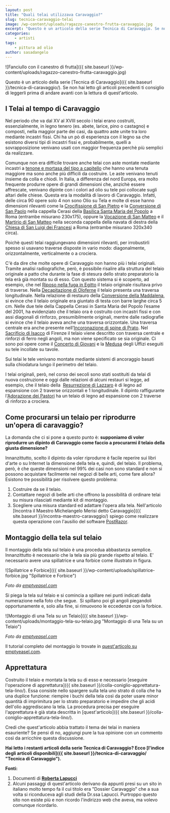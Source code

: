 ```yaml
---
layout: post
title: "Quali telai utilizzava Caravaggio?"
slug: tecnica-caravaggio-telai
image: /wp-content/uploads/ragazzo-canestro-frutta-caravaggio.jpg
excerpt: "Questo è un articolo della serie Tecnica di Caravaggio. Se non hai letto gli articoli precedenti ti consiglio di leggerli prima di andare avanti con la"
categories:
    - artisti
tags:
    - pittura ad olio
author: sasadangelo
---
```


![Fanciullo con il canestro di frutta]({{ site.baseurl }}/wp-content/uploads/ragazzo-canestro-frutta-caravaggio.jpg)

Questo è un articolo della serie [Tecnica di Caravaggio]({{ site.baseurl }}/tecnica-di-caravaggio/). Se non hai letto gli articoli precedenti ti consiglio di leggerli prima di andare avanti con la lettura di quest'articolo.

## I Telai al tempo di Caravaggio

Nel periodo che va dal XV al XVIII secolo i telai erano costruiti, essenzialmente, in legno tenero (es. abete, larice, pino o castagno) e composti, nella maggior parte dei casi, da quattro aste unite tra loro mediante incastri fissi. Chi ha un pò di esperienza con il legno sa che esistono diversi tipi di incastri fissi e, probabilmente, quelli a sovrapposizione venivano usati con maggior frequenza perchè più semplici da realizzare.

Comunque non era difficile trovare anche telai con aste montate mediante incastri a [tenone e mortasa del tipo a capitello](https://it.wikipedia.org/wiki/Tenone) che hanno una tenuta maggiore ma sono anche più difficili da costruire. Le aste venivano tenuti insieme da colla e chiodi. In Italia, a differenza del nord Europa, era molto frequente produrre opere di grandi dimensioni che, anzichè essere affrescate, venivano dipinte con i colori ad olio su tele poi collocate sugli altari delle chiese. Questa era la modalità di lavoro di Caravaggio. Infatti, delle circa 90 opere solo 4 non sono Olio su Tela e molte di esse hanno dimensioni rilevanti come la [Crocifissione di San Pietro](https://it.wikipedia.org/wiki/Crocifissione_di_san_Pietro_%28Caravaggio%29) e la [Conversione di San Paolo](https://it.wikipedia.org/wiki/Conversione_di_San_Paolo_%28Caravaggio%29) nella cappella Cerasi della [Basilica Santa Maria del Popolo](https://it.wikipedia.org/wiki/Basilica_di_Santa_Maria_del_Popolo) a Roma (entrambe misurano 230x175), oppure la [Vocazione di San Matteo](https://it.wikipedia.org/wiki/Vocazione_di_san_Matteo) e il [Martirio di San Matteo](https://it.wikipedia.org/wiki/Martirio_di_San_Matteo) nella seconda cappella della navata di destra della [Chiesa di San Luigi dei Francesi](https://it.wikipedia.org/wiki/Chiesa_di_San_Luigi_dei_francesi) a Roma (entrambe misurano 320x340 circa).

Poichè questi telai raggiungevano dimensioni rilevanti, per irrobustirli spesso si usavano traverse disposte in vario modo: diagonalmente,  orizzontalmente, verticalmente o a crociera.

C'è da dire che molte opere di Caravaggio non hanno più i telai originali. Tramite analisi radiografiche, però, è possibile risalire alla struttura del telaio originale a patto che durante la fase di stesura dello strato preparatorio la tela erà già montata su di esso. Con questo sistema si è scoperto, ad esempio, che nel [Riposo nella fuga in Egitto](https://it.wikipedia.org/wiki/Riposo_durante_la_fuga_in_Egitto_%28Caravaggio%29) il telaio originale risultava privo di traverse. Nella [Decapitazione di Oloferne](https://it.wikipedia.org/wiki/Giuditta_e_Oloferne_%28Caravaggio%29) il telaio presenta una traversa longitudinale. Nella relazione di restauro della [Conversione della Maddalena](http://www.thais.it/speciali/Caravaggio/conversione_della_maddalena.htm), si evince che il telaio originale era giuntato di testa con barre larghe circa 5 cm. Nelle due tele della Cappella Cerasi in Santa Maria del Popolo l’esame del 2001, ha evidenziato che il telaio ora è costruito con incastri fissi e con assi diagonali di rinforzo, presumibilmente originali, mentre dalle radiografie si evince che il telaio aveva anche una traversa orizzontale. Una traversa centrale era anche presente nell’[Incoronazione di spine di Prato](https://it.wikipedia.org/wiki/Incoronazione_di_spine_%28Caravaggio_Prato%29). Nel [Sacrificio di Isacco](https://it.wikipedia.org/wiki/Sacrificio_di_Isacco_%28Caravaggio%29) di Firenze il telaio viene descritto con traversa centrale e rinforzi di ferro negli angoli, ma non viene specificato se sia originale. Ci sono poi opere come il [Concerto di Giovani](https://it.wikipedia.org/wiki/Concerto_%28Caravaggio%29) e la [Medusa](https://it.wikipedia.org/wiki/Medusa_%28Caravaggio%29) degli Uffizi eseguiti su tele incollate su tavole.

Sui telai le tele venivano montate mediante sistemi di ancoraggio basati sulla chiodatura lungo il perimetro del telaio.

I telai originali, però, nel corso dei secoli sono stati sostituiti da telai di nuova costruzione e oggi dalle relazioni di alcuni restauri si legge, ad esempio, che il telaio della  [Resurrezione di Lazzaro](https://it.wikipedia.org/wiki/Resurrezione_di_Lazzaro_%28Caravaggio%29) è di legno ad espansione con 2 traverse orizzontali e 1 longitudinale. Il dipinto raffigurante l'[Adorazione dei Pastori](https://it.wikipedia.org/wiki/Adorazione_dei_pastori_%28Caravaggio%29) ha un telaio di legno ad espansione con 2 traverse di rinforzo a crociera.

## Come procurarsi un telaio per riprodurre un'opera di caravaggio?

La domanda che ci si pone a questo punto è: **supponiamo di voler riprodurre un dipinto di Caravaggio come faccio a procurarmi il telaio della giusta dimensione?**

Innanzittutto, scelto il dipinto da voler riprodurre è facile reperire sui libri d'arte o su Internet la dimensione della tela e, quindi, del telaio. Il problema, però, è che queste dimensioni nel 99% dei casi non sono standard e non si possono acquistare facilmente nei negozi di belle arti, come fare allora? Esistono tre possibilità per risolvere questo problema:

1. Costruire da se il telaio.
2. Contattare negozi di belle arti che offrono la possibilità di ordinare telai su misura rilasciati mediante kit di montaggio.
3. Scegliere una misura standard ed adattare l'opera alla tela. Nell'articolo [Incontra il Maestro Michelangelo Merisi detto Caravaggio]({{ site.baseurl }}/incontra-maestro-caravaggio/) spiego come realizzare questa operazione con l'ausilio del software [PostRazor](http://posterazor.sourceforge.net/).

## Montaggio della tela sul telaio

Il montaggio della tela sul telaio è una procedua abbastanza semplice. Innanzittutto è necessario che la tela sia più grande rispetto al telaio. E' necessario avere una spillatrice e una forbice come illustrato in figura.

![Spillatrice e Forbice]({{ site.baseurl }}/wp-content/uploads/spillatrice-forbice.jpg "Spillatrice e Forbice")

_Foto da [emptyeasel.com](http://emptyeasel.com/2007/07/06/how-to-stretch-canvas-a-tutorial-with-step-by-step-instructions/)_

Si piega la tela sul telaio e si comincia a spillare nei punti indicati dalla numerazione nella foto che segue.  Si spillano poi gli angoli piegandoli opportunamente e, solo alla fine, si rimuovono le eccedenze con la forbice.

![Montaggio di una Tela su un Telaio]({{ site.baseurl }}/wp-content/uploads/montaggio-tela-su-telaio.jpg "Montaggio di una Tela su un Telaio")

_Foto da [emptyeasel.com](http://emptyeasel.com/2007/07/06/how-to-stretch-canvas-a-tutorial-with-step-by-step-instructions/)_

Il tutorial completo del montaggio lo trovate in [quest'articolo su emptyeasel.com](http://emptyeasel.com/2007/07/06/how-to-stretch-canvas-a-tutorial-with-step-by-step-instructions/).

## Apprettatura

Costruito il telaio e montata la tela su di esso e necessario [eseguire l'operazione di apprettatura]({{ site.baseurl }}/colla-coniglio-apprettatura-tela-lino/). Essa consiste nello spargere sulla tela uno strato di colla che ha una duplice funzione: riempire i buchi della tela così da poter usare minor quantità di imprimitura per lo strato preparatorio e impedire che gli acidi dell'olio aggrediscano la tela. La procedura precisa per eseguire l'apprettatura è già stata descritta in [quest'articolo]({{ site.baseurl }}/colla-coniglio-apprettatura-tela-lino/).

Credi che quest'articolo abbia trattato il tema dei telai in maniera esauriente? Se pensi di no, aggiungi pure la tua opinione con un commento così da arricchire questa discussione.

__Hai letto i restanti articoli della serie Tecnica di Caravaggio? Ecco [l'indice degli articoli disponibili]({{ site.baseurl }}/tecnica-di-caravaggio/ "Tecnica di Caravaggio").__

**Fonti:** 

1. Documenti di **[Roberta Lapucci](http://www.robertalapucci.com/)**
2. Alcuni passaggi di quest'articolo derivano da appunti presi su un sito in italiano molto tempo fa il cui titolo era "Dossier Caravaggio" che a sua volta si riconduceva agli studi della Dr.ssa Lapucci. Purtroppo questo sito non esiste più e non ricordo l'indirizzo web che aveva, ma volevo comunque ricordarlo.
